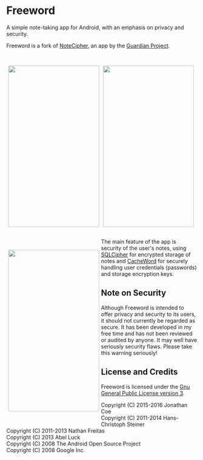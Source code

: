 # Freeword

A simple note-taking app for Android, with an emphasis on privacy and security. 

Freeword is a fork of [NoteCipher](https://github.com/guardianproject/notecipher), an app by the [Guardian Project](https://guardianproject.info/). 

<img src="https://i.imgur.com/TErnr1W.png" align="left" height="425" width="240" hspace="5" vspace="30">
<img src="https://i.imgur.com/CwVTPTb.png" align="left" height="425" width="240" hspace="5" vspace="30">
<img src="https://i.imgur.com/fWtNwHC.png" align="left" height="425" width="240" hspace="5" vspace="30">


The main feature of the app is security of the user's notes, using [SQLCipher](https://www.zetetic.net/sqlcipher/sqlcipher-for-android/) for encrypted storage of notes and [CacheWord](https://github.com/guardianproject/cacheword) for securely handling user credentials (passwords) and storage encryption keys. 

## Note on Security

Although Freeword is intended to offer privacy and security to its users, it should not currently be regarded as secure. It has been developed in my free time and has not been reviewed or audited by anyone. It may well have seriously security flaws. Please take this warning seriously!

## License and Credits 

Freeword is licensed under the [Gnu General Public License version 3](https://www.gnu.org/licenses/gpl-3.0.html). 

Copyright (C) 2015-2016 Jonathan Coe  
Copyright (C) 2011-2014 Hans-Christoph Steiner  
Copyright (C) 2011-2013 Nathan Freitas  
Copyright (C) 2013 Abel Luck  
Copyright (C) 2008 The Android Open Source Project  
Copyright (C) 2008 Google Inc.


